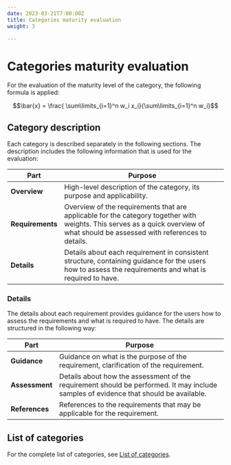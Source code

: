 ```yaml
---
date: 2023-03-21T7:00:00Z
title: Categories maturity evaluation
weight: 3

---
```


# Categories maturity evaluation

For the evaluation of the maturity level of the category, the following formula is applied:

$$\bar{x} = \frac{ \sum\limits_{i=1}^n w_i x_i}{\sum\limits_{i=1}^n w_i}$$

## Category description

Each category is described separately in the following sections. The description includes the following information that is used for the evaluation:

| Part             | Purpose                                                                                                                                                                         |
|------------------|---------------------------------------------------------------------------------------------------------------------------------------------------------------------------------|
| **Overview**     | High-level description of the category, its purpose and applicability.                                                                                                          |
| **Requirements** | Overview of the requirements that are applicable for the category together with weights. This serves as a quick overview of what should be assessed with references to details. |
| **Details**      | Details about each requirement in consistent structure, containing guidance for the users how to assess the requirements and what is required to have.                          |

### Details

The details about each requirement provides guidance for the users how to assess the requirements and what is required to have. The details are structured in the following way:

| Part           | Purpose                                                                                                                               |
|----------------|---------------------------------------------------------------------------------------------------------------------------------------|
| **Guidance**   | Guidance on what is the purpose of the requirement, clarification of the requirement.                                                 |
| **Assessment** | Details about how the assessment of the requirement should be performed. It may include samples of evidence that should be available. |
| **References** | References to the requirements that may be applicable for the requirement.                                                            |


## List of categories

For the complete list of categories, see [List of categories](./list-of-categories/).
